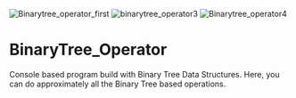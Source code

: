![Binarytree_operator_first](https://user-images.githubusercontent.com/109057053/185805644-1fc27118-3ee7-4966-b278-c9917dcc8019.png)
![binarytree_operator3](https://user-images.githubusercontent.com/109057053/185805648-2870c979-9de1-41d3-9920-f2af2297d5be.png)
![Binarytree_operator4](https://user-images.githubusercontent.com/109057053/185805652-a729e03a-94ef-4e63-b9f7-7be61075ce7b.png)

# BinaryTree_Operator
Console based program build with Binary Tree Data Structures. Here, you can do approximately all the Binary Tree based operations.
